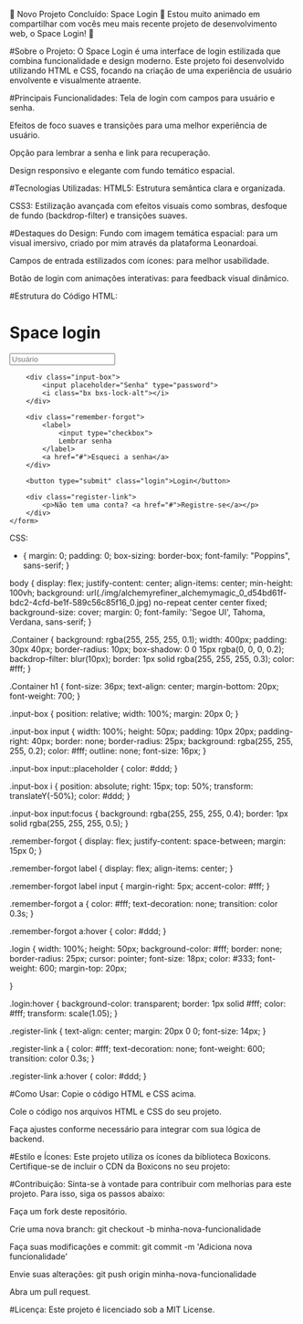 🎉 Novo Projeto Concluído: Space Login 🎉
Estou muito animado em compartilhar com vocês meu mais recente projeto de desenvolvimento web, o Space Login! 🚀

#Sobre o Projeto:
O Space Login é uma interface de login estilizada que combina funcionalidade e design moderno. Este projeto foi desenvolvido utilizando HTML e CSS, focando na criação de uma experiência de usuário envolvente e visualmente atraente.

#Principais Funcionalidades:
Tela de login com campos para usuário e senha.

Efeitos de foco suaves e transições para uma melhor experiência de usuário.

Opção para lembrar a senha e link para recuperação.

Design responsivo e elegante com fundo temático espacial.

#Tecnologias Utilizadas:
HTML5: Estrutura semântica clara e organizada.

CSS3: Estilização avançada com efeitos visuais como sombras, desfoque de fundo (backdrop-filter) e transições suaves.

#Destaques do Design:
Fundo com imagem temática espacial: para um visual imersivo, criado por mim através da plataforma Leonardoai.

Campos de entrada estilizados com ícones: para melhor usabilidade.

Botão de login com animações interativas: para feedback visual dinâmico.

#Estrutura do Código
HTML:

<main class="Container">
    <form>
        <h1>Space login</h1>
        <div class="input-box">
            <input placeholder="Usuário" type="email">    
            <i class="bx bxs-user"></i>
        </div>

        <div class="input-box">
            <input placeholder="Senha" type="password">    
            <i class="bx bxs-lock-alt"></i>
        </div>

        <div class="remember-forgot">
            <label>
                <input type="checkbox">
                Lembrar senha
            </label>
            <a href="#">Esqueci a senha</a>
        </div>

        <button type="submit" class="login">Login</button>

        <div class="register-link">
            <p>Não tem uma conta? <a href="#">Registre-se</a></p>
        </div>
    </form>
</main>

CSS:

* {
    margin: 0;
    padding: 0;
    box-sizing: border-box;
    font-family: "Poppins", sans-serif;
}

body {
    display: flex;
    justify-content: center;
    align-items: center;
    min-height: 100vh;
    background: url(./img/alchemyrefiner_alchemymagic_0_d54bd61f-bdc2-4cfd-be1f-589c56c85f16_0.jpg) no-repeat center center fixed;
    background-size: cover;
    margin: 0;
    font-family: 'Segoe UI', Tahoma, Verdana, sans-serif;
}

.Container {
    background: rgba(255, 255, 255, 0.1);
    width: 400px;
    padding: 30px 40px;
    border-radius: 10px;
    box-shadow: 0 0 15px rgba(0, 0, 0, 0.2);
    backdrop-filter: blur(10px);
    border: 1px solid rgba(255, 255, 255, 0.3);
    color: #fff;
}

.Container h1 {
    font-size: 36px;
    text-align: center;
    margin-bottom: 20px;
    font-weight: 700;
}

.input-box {
    position: relative;
    width: 100%;
    margin: 20px 0;
}

.input-box input {
    width: 100%;
    height: 50px;
    padding: 10px 20px;
    padding-right: 40px;
    border: none;
    border-radius: 25px;
    background: rgba(255, 255, 255, 0.2);
    color: #fff;
    outline: none;
    font-size: 16px;
}

.input-box input::placeholder {
    color: #ddd;
}

.input-box i {
    position: absolute;
    right: 15px;
    top: 50%;
    transform: translateY(-50%);
    color: #ddd;
}

.input-box input:focus {
    background: rgba(255, 255, 255, 0.4);
    border: 1px solid rgba(255, 255, 255, 0.5);
}

.remember-forgot {
    display: flex;
    justify-content: space-between;
    margin: 15px 0;
}

.remember-forgot label {
    display: flex;
    align-items: center;
}

.remember-forgot label input {
    margin-right: 5px;
    accent-color: #fff;
}

.remember-forgot a {
    color: #fff;
    text-decoration: none;
    transition: color 0.3s;
}

.remember-forgot a:hover {
    color: #ddd;
}

.login {
    width: 100%;
    height: 50px;
    background-color: #fff;
    border: none;
    border-radius: 25px;
    cursor: pointer;
    font-size: 18px;
    color: #333;
    font-weight: 600;
    margin-top: 20px;
    
}

.login:hover {
    background-color: transparent;
    border: 1px solid #fff;
    color: #fff;
    transform: scale(1.05);
}

.register-link {
    text-align: center;
    margin: 20px 0 0;
    font-size: 14px;
}

.register-link a {
    color: #fff;
    text-decoration: none;
    font-weight: 600;
    transition: color 0.3s;
}

.register-link a:hover {
    color: #ddd;
}


#Como Usar:
Copie o código HTML e CSS acima.

Cole o código nos arquivos HTML e CSS do seu projeto.

Faça ajustes conforme necessário para integrar com sua lógica de backend.

#Estilo e Ícones:
Este projeto utiliza os ícones da biblioteca Boxicons. Certifique-se de incluir o CDN da Boxicons no seu projeto:
<link href='https://unpkg.com/boxicons@2.0.7/css/boxicons.min.css' rel='stylesheet'>

#Contribuição:
Sinta-se à vontade para contribuir com melhorias para este projeto. Para isso, siga os passos abaixo:

Faça um fork deste repositório.

Crie uma nova branch: git checkout -b minha-nova-funcionalidade

Faça suas modificações e commit: git commit -m 'Adiciona nova funcionalidade'

Envie suas alterações: git push origin minha-nova-funcionalidade

Abra um pull request.

#Licença:
Este projeto é licenciado sob a MIT License.
